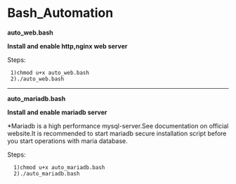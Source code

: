 # Bash_Automation


**auto_web.bash**

**Install and enable http,nginx web server**


Steps:

     1)chmod u+x auto_web.bash 
     2)./auto_web.bash

_____________________________________________________________________________________________


**auto_mariadb.bash**

**Install and enable mariadb server**

*Mariadb is a high performance mysql-server.See documentation on official website.It is recommended to start mariadb secure installation script
before you start operations with maria database.

Steps:
     
      1)chmod u+x auto_mariadb.bash 
      2)./auto_mariadb.bash 
      
       


